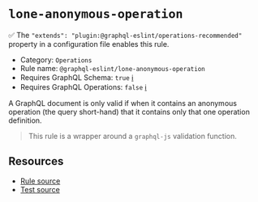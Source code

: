 # `lone-anonymous-operation`

✅ The `"extends": "plugin:@graphql-eslint/operations-recommended"` property in a configuration file enables this rule.

- Category: `Operations`
- Rule name: `@graphql-eslint/lone-anonymous-operation`
- Requires GraphQL Schema: `true` [ℹ️](../../README.md#extended-linting-rules-with-graphql-schema)
- Requires GraphQL Operations: `false` [ℹ️](../../README.md#extended-linting-rules-with-siblings-operations)

A GraphQL document is only valid if when it contains an anonymous operation (the query short-hand) that it contains only that one operation definition.

> This rule is a wrapper around a `graphql-js` validation function.

## Resources

- [Rule source](https://github.com/graphql/graphql-js/blob/main/src/validation/rules/LoneAnonymousOperationRule.ts)
- [Test source](https://github.com/graphql/graphql-js/tree/main/src/validation/__tests__/LoneAnonymousOperationRule-test.ts)
